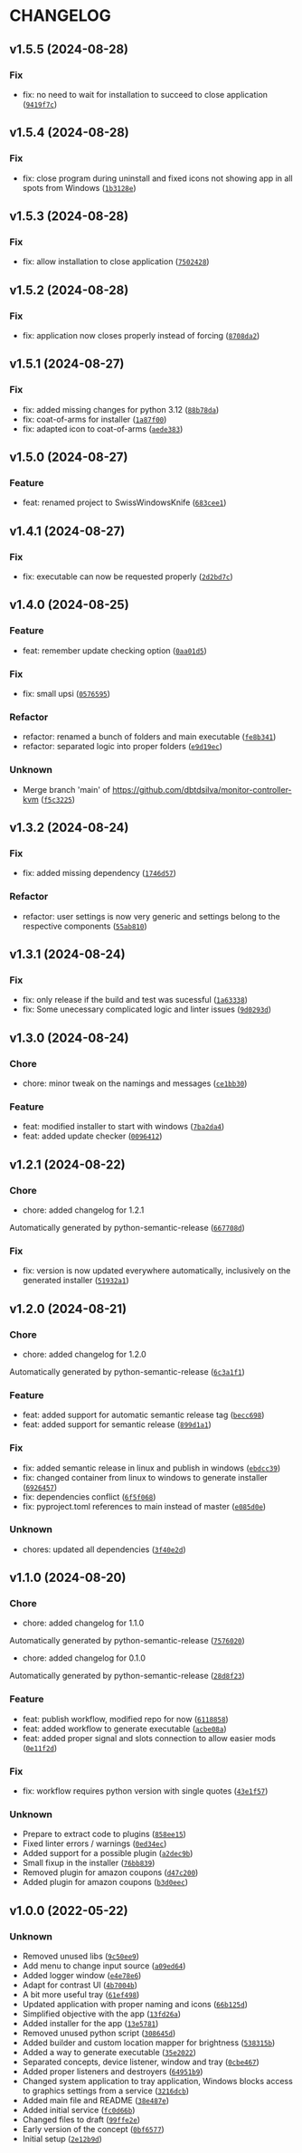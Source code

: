# CHANGELOG
## v1.5.5 (2024-08-28)
### Fix
* fix: no need to wait for installation to succeed to close application ([`9419f7c`](https://github.com/dbtdsilva/swiss-windows-knife/commit/9419f7ca24248f0e6f449c77b461768c42173f2f))
## v1.5.4 (2024-08-28)
### Fix
* fix: close program during uninstall and fixed icons not showing app in all spots from Windows ([`1b3128e`](https://github.com/dbtdsilva/swiss-windows-knife/commit/1b3128e5c917151195c812b00800a7ec4e1fb3ae))
## v1.5.3 (2024-08-28)
### Fix
* fix: allow installation to close application ([`7502428`](https://github.com/dbtdsilva/swiss-windows-knife/commit/750242818fa3d35cd5ccdee9406518449212f26c))
## v1.5.2 (2024-08-28)
### Fix
* fix: application now closes properly instead of forcing ([`8708da2`](https://github.com/dbtdsilva/swiss-windows-knife/commit/8708da230873de7be6dc3964b7a686feb3369015))
## v1.5.1 (2024-08-27)
### Fix
* fix: added missing changes for python 3.12 ([`88b78da`](https://github.com/dbtdsilva/swiss-windows-knife/commit/88b78dab994b43c146f38d9b3397db6eb450e13f))
* fix: coat-of-arms for installer ([`1a87f00`](https://github.com/dbtdsilva/swiss-windows-knife/commit/1a87f009255a05e8fab8e673f9f79fa61cf4da1e))
* fix: adapted icon to coat-of-arms ([`aede383`](https://github.com/dbtdsilva/swiss-windows-knife/commit/aede3837f2da93453e2afaa1c2856a56845edb91))
## v1.5.0 (2024-08-27)
### Feature
* feat: renamed project to SwissWindowsKnife ([`683cee1`](https://github.com/dbtdsilva/swiss-windows-knife/commit/683cee1ed22114bddfc121d5a5e378cef849c011))
## v1.4.1 (2024-08-27)
### Fix
* fix: executable can now be requested properly ([`2d2bd7c`](https://github.com/dbtdsilva/swiss-windows-knife/commit/2d2bd7cccc11ab58d13f01d9d9e7715dc813fe5e))
## v1.4.0 (2024-08-25)
### Feature
* feat: remember update checking option ([`0aa01d5`](https://github.com/dbtdsilva/swiss-windows-knife/commit/0aa01d5327d8ce1e184eae8fa82d8ae16824304a))
### Fix
* fix: small upsi ([`0576595`](https://github.com/dbtdsilva/swiss-windows-knife/commit/0576595eef21e036fc2471ae7a2ed01847520749))
### Refactor
* refactor: renamed a bunch of folders and main executable ([`fe8b341`](https://github.com/dbtdsilva/swiss-windows-knife/commit/fe8b341030743943fb20af0cd6ce185d80737ff6))
* refactor: separated logic into proper folders ([`e9d19ec`](https://github.com/dbtdsilva/swiss-windows-knife/commit/e9d19ecd0287f51f82a87ec18678899c8d0255a3))
### Unknown
* Merge branch &#39;main&#39; of https://github.com/dbtdsilva/monitor-controller-kvm ([`f5c3225`](https://github.com/dbtdsilva/swiss-windows-knife/commit/f5c3225cb4f31e0a0ee11764a2164d3234f3cedc))
## v1.3.2 (2024-08-24)
### Fix
* fix: added missing dependency ([`1746d57`](https://github.com/dbtdsilva/swiss-windows-knife/commit/1746d572ab7e2d9169962a0b9da162a7200021ac))
### Refactor
* refactor: user settings is now very generic and settings belong to the respective components ([`55ab810`](https://github.com/dbtdsilva/swiss-windows-knife/commit/55ab810e3736c6641e534b3199da596852203960))
## v1.3.1 (2024-08-24)
### Fix
* fix: only release if the build and test was sucessful ([`1a63338`](https://github.com/dbtdsilva/swiss-windows-knife/commit/1a633385db453e0c34e773badc716acbd1cb05b7))
* fix: Some unecessary complicated logic and linter issues ([`9d0293d`](https://github.com/dbtdsilva/swiss-windows-knife/commit/9d0293d688b15c435cb7e2272ab9513c1d9b5dd3))
## v1.3.0 (2024-08-24)
### Chore
* chore: minor tweak on the namings and messages ([`ce1bb30`](https://github.com/dbtdsilva/swiss-windows-knife/commit/ce1bb306146ab0410e14afe51e04f9a740e1789d))
### Feature
* feat: modified installer to start with windows ([`7ba2da4`](https://github.com/dbtdsilva/swiss-windows-knife/commit/7ba2da4a4aa8f6c3ced7783996bb665222098bd0))
* feat: added update checker ([`0096412`](https://github.com/dbtdsilva/swiss-windows-knife/commit/0096412ad5acbf72309d89003fee9e08b511b1e9))
## v1.2.1 (2024-08-22)
### Chore
* chore: added changelog for 1.2.1

Automatically generated by python-semantic-release ([`667708d`](https://github.com/dbtdsilva/swiss-windows-knife/commit/667708d3123028842192246dc11081567d85a03e))
### Fix
* fix: version is now updated everywhere automatically, inclusively on the generated installer ([`51932a1`](https://github.com/dbtdsilva/swiss-windows-knife/commit/51932a19644327d3a796ed7074c322f2d09305e6))
## v1.2.0 (2024-08-21)
### Chore
* chore: added changelog for 1.2.0

Automatically generated by python-semantic-release ([`6c3a1f1`](https://github.com/dbtdsilva/swiss-windows-knife/commit/6c3a1f19f85cf2f44546e111f547c9b223e3b217))
### Feature
* feat: added support for automatic semantic release tag ([`becc698`](https://github.com/dbtdsilva/swiss-windows-knife/commit/becc698727aac2fa420bb67f8c4a2a3929e4519e))
* feat: added support for semantic release ([`899d1a1`](https://github.com/dbtdsilva/swiss-windows-knife/commit/899d1a1bc6eeb91e59006d03b98d0a6e15ddfe23))
### Fix
* fix: added semantic release in linux and publish in windows ([`ebdcc39`](https://github.com/dbtdsilva/swiss-windows-knife/commit/ebdcc393ef9ea5a066d00aed522cdc4d55520cff))
* fix: changed container from linux to windows to generate installer ([`6926457`](https://github.com/dbtdsilva/swiss-windows-knife/commit/692645774346067725d5c324bbd84181a1cca1bb))
* fix: dependencies conflict ([`6f5f068`](https://github.com/dbtdsilva/swiss-windows-knife/commit/6f5f06810a4a67f0c9f770f7dc2393ac44c879ca))
* fix: pyproject.toml references to main instead of master ([`e085d0e`](https://github.com/dbtdsilva/swiss-windows-knife/commit/e085d0e6b6df914d052fe77db39680606017ddaf))
### Unknown
* chores: updated all dependencies ([`3f40e2d`](https://github.com/dbtdsilva/swiss-windows-knife/commit/3f40e2d1a45ca3eb5462b4ebf66d4e27bf613f14))
## v1.1.0 (2024-08-20)
### Chore
* chore: added changelog for 1.1.0

Automatically generated by python-semantic-release ([`7576020`](https://github.com/dbtdsilva/swiss-windows-knife/commit/7576020bb05d01a99a101e82ac4124b40b9db792))
* chore: added changelog for 0.1.0

Automatically generated by python-semantic-release ([`28d8f23`](https://github.com/dbtdsilva/swiss-windows-knife/commit/28d8f237156a9d94b6afa852bac7e8a5abb13623))
### Feature
* feat: publish workflow, modified repo for now ([`6118858`](https://github.com/dbtdsilva/swiss-windows-knife/commit/611885894ceecdd7f21950d0958eecf393779c1f))
* feat: added workflow to generate executable ([`acbe08a`](https://github.com/dbtdsilva/swiss-windows-knife/commit/acbe08a158f0a5e243b400fbdcfea12067db6508))
* feat: added proper signal and slots connection to allow easier mods ([`0e11f2d`](https://github.com/dbtdsilva/swiss-windows-knife/commit/0e11f2dfa2d4d152f0a696b980df633b8ae01384))
### Fix
* fix: workflow requires python version with single quotes ([`43e1f57`](https://github.com/dbtdsilva/swiss-windows-knife/commit/43e1f572d8ae0861118120b0a9bfb51a18dd9ec4))
### Unknown
* Prepare to extract code to plugins ([`858ee15`](https://github.com/dbtdsilva/swiss-windows-knife/commit/858ee15552bf64b37b454fa9582581ce4b70a6da))
* Fixed linter errors / warnings ([`0ed34ec`](https://github.com/dbtdsilva/swiss-windows-knife/commit/0ed34ece853ec42fcde38dfb646a0c2b7a06e667))
* Added support for a possible plugin ([`a2dec9b`](https://github.com/dbtdsilva/swiss-windows-knife/commit/a2dec9b542a56b9723a52360c19806c72d1a6cae))
* Small fixup in the installer ([`76bb839`](https://github.com/dbtdsilva/swiss-windows-knife/commit/76bb8393ae053b2833c31350ace0eb2226592440))
* Removed plugin for amazon coupons ([`d47c200`](https://github.com/dbtdsilva/swiss-windows-knife/commit/d47c2004fdcaae7343ab1bd49ab7363da176b281))
* Added plugin for amazon coupons ([`b3d0eec`](https://github.com/dbtdsilva/swiss-windows-knife/commit/b3d0eec68c5daa13b071dec60c92d6e04ecd47fc))
## v1.0.0 (2022-05-22)
### Unknown
* Removed unused libs ([`9c50ee9`](https://github.com/dbtdsilva/swiss-windows-knife/commit/9c50ee9a8cbbf630a92861b47a2e19f9c10055f2))
* Add menu to change input source ([`a09ed64`](https://github.com/dbtdsilva/swiss-windows-knife/commit/a09ed64f8294735d2e8a230b286836e12556a0b5))
* Added logger window ([`e4e78e6`](https://github.com/dbtdsilva/swiss-windows-knife/commit/e4e78e6b1be268d0f1a7a43bcea6b1f0ea25d312))
* Adapt for contrast UI ([`4b7004b`](https://github.com/dbtdsilva/swiss-windows-knife/commit/4b7004b387e0cac53e14833a97ab5a0be7a4f28f))
* A bit more useful tray ([`61ef498`](https://github.com/dbtdsilva/swiss-windows-knife/commit/61ef498740c2bde3ea57e48a67acf3220cf4c808))
* Updated application with proper naming and icons ([`66b125d`](https://github.com/dbtdsilva/swiss-windows-knife/commit/66b125ddc70c2155e111c8b1a2ebd5bbcc492b76))
* Simplified objective with the app ([`13fd26a`](https://github.com/dbtdsilva/swiss-windows-knife/commit/13fd26ac18e5ffe31e788623874e48147b7bfdec))
* Added installer for the app ([`13e5781`](https://github.com/dbtdsilva/swiss-windows-knife/commit/13e578103dc33d15ff53737d5cecbbc4ae06c53a))
* Removed unused python script ([`308645d`](https://github.com/dbtdsilva/swiss-windows-knife/commit/308645db3e64a186a3b78c3ce6f801250a54480f))
* Added builder and custom location mapper for brightness ([`538315b`](https://github.com/dbtdsilva/swiss-windows-knife/commit/538315b8895404fe49a2408f5b5823ea1df1b83e))
* Added a way to generate executable ([`35e2022`](https://github.com/dbtdsilva/swiss-windows-knife/commit/35e2022f32d706218f09ae7cd21fd2022f5737b1))
* Separated concepts, device listener, window and tray ([`0cbe467`](https://github.com/dbtdsilva/swiss-windows-knife/commit/0cbe46773c2faea5fc0122e2e308571498b2bd5f))
* Added proper listeners and destroyers ([`64951b9`](https://github.com/dbtdsilva/swiss-windows-knife/commit/64951b96f70f8bc87d55ed6b62809b00a381245e))
* Changed system application to tray application, Windows blocks access to graphics settings from a service ([`3216dcb`](https://github.com/dbtdsilva/swiss-windows-knife/commit/3216dcbc6fddc3824ff4cd2d7041792d38914363))
* Added main file and README ([`38e487e`](https://github.com/dbtdsilva/swiss-windows-knife/commit/38e487eade6842d8ad86483d0c0bd2640e330827))
* Added initial service ([`fc0d66b`](https://github.com/dbtdsilva/swiss-windows-knife/commit/fc0d66bcb8228ab20edfa47a4050bb138f96bf89))
* Changed files to draft ([`99ffe2e`](https://github.com/dbtdsilva/swiss-windows-knife/commit/99ffe2e14dce3a70d771c1b5ed99d4713862ed57))
* Early version of the concept ([`0bf6577`](https://github.com/dbtdsilva/swiss-windows-knife/commit/0bf6577acff3631c5d60f6b3cac639a6cddee512))
* Initial setup ([`2e12b9d`](https://github.com/dbtdsilva/swiss-windows-knife/commit/2e12b9d8699405f820f75407c97c34726d082257))
